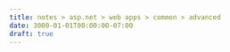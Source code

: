 ```yaml
---
title: notes > asp.net > web apps > common > advanced
date: 3000-01-01T00:00:00-07:00
draft: true
---
```

